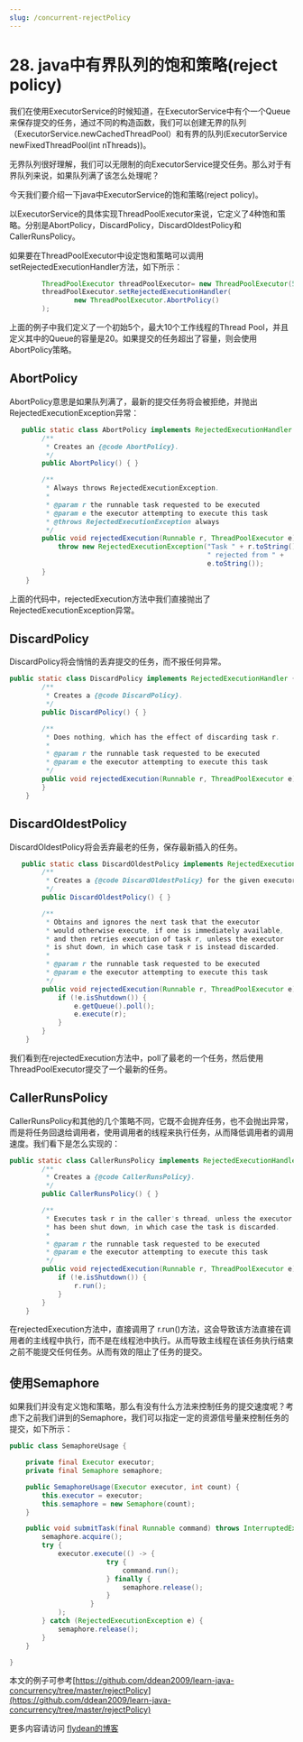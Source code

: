 ```yaml
---
slug: /concurrent-rejectPolicy
---
```


# 28. java中有界队列的饱和策略(reject policy)

我们在使用ExecutorService的时候知道，在ExecutorService中有个一个Queue来保存提交的任务，通过不同的构造函数，我们可以创建无界的队列（ExecutorService.newCachedThreadPool）和有界的队列(ExecutorService newFixedThreadPool(int nThreads))。

无界队列很好理解，我们可以无限制的向ExecutorService提交任务。那么对于有界队列来说，如果队列满了该怎么处理呢？ 

今天我们要介绍一下java中ExecutorService的饱和策略(reject policy)。

以ExecutorService的具体实现ThreadPoolExecutor来说，它定义了4种饱和策略。分别是AbortPolicy，DiscardPolicy，DiscardOldestPolicy和CallerRunsPolicy。

如果要在ThreadPoolExecutor中设定饱和策略可以调用setRejectedExecutionHandler方法，如下所示：

~~~java
        ThreadPoolExecutor threadPoolExecutor= new ThreadPoolExecutor(5, 10, 10, TimeUnit.SECONDS, new LinkedBlockingDeque<Runnable>(20));
        threadPoolExecutor.setRejectedExecutionHandler(
                new ThreadPoolExecutor.AbortPolicy()
        );
~~~

上面的例子中我们定义了一个初始5个，最大10个工作线程的Thread Pool，并且定义其中的Queue的容量是20。如果提交的任务超出了容量，则会使用AbortPolicy策略。



## AbortPolicy

AbortPolicy意思是如果队列满了，最新的提交任务将会被拒绝，并抛出RejectedExecutionException异常：

~~~java
   public static class AbortPolicy implements RejectedExecutionHandler {
        /**
         * Creates an {@code AbortPolicy}.
         */
        public AbortPolicy() { }

        /**
         * Always throws RejectedExecutionException.
         *
         * @param r the runnable task requested to be executed
         * @param e the executor attempting to execute this task
         * @throws RejectedExecutionException always
         */
        public void rejectedExecution(Runnable r, ThreadPoolExecutor e) {
            throw new RejectedExecutionException("Task " + r.toString() +
                                                 " rejected from " +
                                                 e.toString());
        }
    }
~~~

上面的代码中，rejectedExecution方法中我们直接抛出了RejectedExecutionException异常。

## DiscardPolicy

DiscardPolicy将会悄悄的丢弃提交的任务，而不报任何异常。

~~~java
public static class DiscardPolicy implements RejectedExecutionHandler {
        /**
         * Creates a {@code DiscardPolicy}.
         */
        public DiscardPolicy() { }

        /**
         * Does nothing, which has the effect of discarding task r.
         *
         * @param r the runnable task requested to be executed
         * @param e the executor attempting to execute this task
         */
        public void rejectedExecution(Runnable r, ThreadPoolExecutor e) {
        }
    }
~~~

## DiscardOldestPolicy

DiscardOldestPolicy将会丢弃最老的任务，保存最新插入的任务。

~~~java
   public static class DiscardOldestPolicy implements RejectedExecutionHandler {
        /**
         * Creates a {@code DiscardOldestPolicy} for the given executor.
         */
        public DiscardOldestPolicy() { }

        /**
         * Obtains and ignores the next task that the executor
         * would otherwise execute, if one is immediately available,
         * and then retries execution of task r, unless the executor
         * is shut down, in which case task r is instead discarded.
         *
         * @param r the runnable task requested to be executed
         * @param e the executor attempting to execute this task
         */
        public void rejectedExecution(Runnable r, ThreadPoolExecutor e) {
            if (!e.isShutdown()) {
                e.getQueue().poll();
                e.execute(r);
            }
        }
    }
~~~

我们看到在rejectedExecution方法中，poll了最老的一个任务，然后使用ThreadPoolExecutor提交了一个最新的任务。

## CallerRunsPolicy

CallerRunsPolicy和其他的几个策略不同，它既不会抛弃任务，也不会抛出异常，而是将任务回退给调用者，使用调用者的线程来执行任务，从而降低调用者的调用速度。我们看下是怎么实现的：

~~~java
public static class CallerRunsPolicy implements RejectedExecutionHandler {
        /**
         * Creates a {@code CallerRunsPolicy}.
         */
        public CallerRunsPolicy() { }

        /**
         * Executes task r in the caller's thread, unless the executor
         * has been shut down, in which case the task is discarded.
         *
         * @param r the runnable task requested to be executed
         * @param e the executor attempting to execute this task
         */
        public void rejectedExecution(Runnable r, ThreadPoolExecutor e) {
            if (!e.isShutdown()) {
                r.run();
            }
        }
    }
~~~

在rejectedExecution方法中，直接调用了 r.run()方法，这会导致该方法直接在调用者的主线程中执行，而不是在线程池中执行。从而导致主线程在该任务执行结束之前不能提交任何任务。从而有效的阻止了任务的提交。

## 使用Semaphore

如果我们并没有定义饱和策略，那么有没有什么方法来控制任务的提交速度呢？考虑下之前我们讲到的Semaphore，我们可以指定一定的资源信号量来控制任务的提交，如下所示：

~~~java
public class SemaphoreUsage {

    private final Executor executor;
    private final Semaphore semaphore;

    public SemaphoreUsage(Executor executor, int count) {
        this.executor = executor;
        this.semaphore = new Semaphore(count);
    }

    public void submitTask(final Runnable command) throws InterruptedException {
        semaphore.acquire();
        try {
            executor.execute(() -> {
                        try {
                            command.run();
                        } finally {
                            semaphore.release();
                        }
                    }
            );
        } catch (RejectedExecutionException e) {
            semaphore.release();
        }
    }

}
~~~

本文的例子可参考[https://github.com/ddean2009/learn-java-concurrency/tree/master/rejectPolicy](https://github.com/ddean2009/learn-java-concurrency/tree/master/rejectPolicy)

更多内容请访问 [flydean的博客](www.flydean.com)

